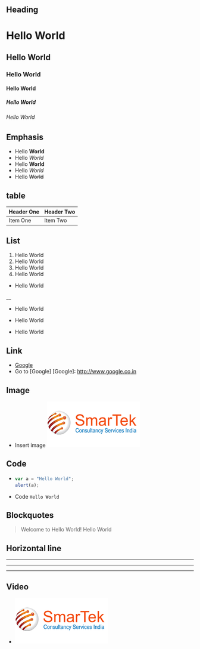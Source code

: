 Heading
-------
# Hello World
## Hello World
### Hello World
####  Hello World
##### Hello World
###### Hello World

Emphasis
----
  * Hello **World**
  * Hello *World*
  * Hello __World__
  * Hello _World_
  * Hello ~~World~~


table
-----
| Header One     | Header Two     |
| :------------- | :------------- |
| Item One       | Item Two       |


List
----
1. Hello World
2. Hello World
  1. Hello World
3. Hello World
  * Hello World

__
* Hello World
+ Hello World
- Hello World


Link
----
* [Google](http://www.google.co.in)
* Go to [Google]
[Google]: http://www.google.co.in


Image
-----
* Insert image
 ![alt text](https://github.com/SadhanaG/Hiring-Feeback/blob/master/image/logo_s.png)


Code
----

* ```javascript
  var a = "Hello World";
  alert(a);
  ```

* Code `Hello World`


Blockquotes
-----------
> Welcome to Hello World!
  > Hello World


Horizontal line
---------------

---
***
___


Video
-----

* [![IMAGE ALT TEXT HERE](https://github.com/SadhanaG/Hiring-Feeback/blob/master/image/logo_s.png)](http://www.youtube.com/watch?v=YOUTUBE_VIDEO_ID_HERE)
